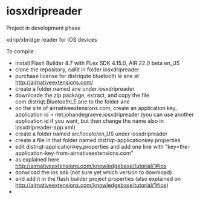 # iosxdripreader

Project in development phase 

xdrip/xbridge reader for iOS devices


To compile :
- install Flash Builder 4.7 with FLex SDK 4.15.0, AIR 22.0 beta en_US
- clone the repository, callit in folder iosxdripreader
- purchase license for distriqute bluetooth le ane at http://airnativeextensions.com/
- create a folder named ane under iosxdripreader
- downloade the zip package, extract, and copy the file com.distriqt.BluetoothLE.ane to the folder ane
- on the site of airnativeextensions.com, create an application key, application id = net.johandegraeve.iosxdripreader (you can use another application id if you want, but then change the name also in iosxdripreader-app.xml)
- create a folder named src/locale/en_US under iosxdripreader
- create a file in that folder named distriqt-applicationkey.properties
- edit distriqt-applicationkey.properties and add one line with "key=the-application-key-from-airnativeextensions.com"
- as explained here http://airnativeextensions.com/knowledgebase/tutorial/1#ios
- donwload the ios sdk (not sure yet which version to download)
- and add it in the flash builder project properties (also explained on  http://airnativeextensions.com/knowledgebase/tutorial/1#ios)
-   
